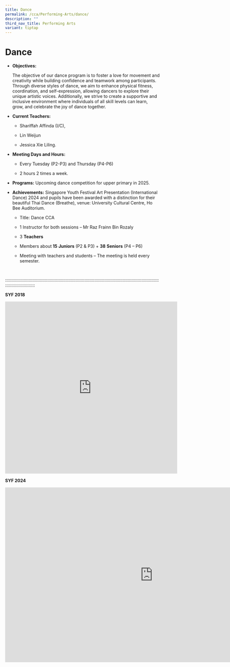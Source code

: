 ```yaml
---
title: Dance
permalink: /cca/Performing-Arts/dance/
description: ""
third_nav_title: Performing Arts
variant: tiptap
---
```

<h1>Dance</h1>
<ul data-tight="true" class="tight">
<li>
<p><strong>Objectives:</strong>
</p>
<p>The objective of our dance program is to foster a love for movement and
creativity while building confidence and teamwork among participants. Through
diverse styles of dance, we aim to enhance physical fitness, coordination,
and self-expression, allowing dancers to explore their unique artistic
voices. Additionally, we strive to create a supportive and inclusive environment
where individuals of all skill levels can learn, grow, and celebrate the
joy of dance together.</p>
</li>
<li>
<p><strong>Current Teachers:</strong>
</p>
<ul data-tight="true" class="tight">
<li>
<p>Shariffah Affinda (I/C),</p>
</li>
<li>
<p>Lin Weijun</p>
</li>
<li>
<p>Jessica Xie Liling.</p>
</li>
</ul>
</li>
<li>
<p><strong>Meeting Days and Hours:</strong>
</p>
<ul data-tight="true" class="tight">
<li>
<p>Every Tuesday (P2-P3) and Thursday (P4-P6)</p>
</li>
<li>
<p>2 hours 2 times a week.</p>
</li>
</ul>
</li>
</ul>
<ul data-tight="true" class="tight">
<li>
<p><strong>Programs:</strong> Upcoming dance competition for upper primary
in 2025.</p>
</li>
<li>
<p><strong>Achievements:</strong> Singapore Youth Festival Art Presentation
(International Dance) 2024 and pupils have been awarded with a distinction
for their beautiful Thai Dance (Breathe), venue: University Cultural Centre,
Ho Bee Auditorium.</p>
<ul data-tight="true" class="tight">
<li>
<p>Title: Dance CCA</p>
</li>
<li>
<p>1 Instructor for both sessions – Mr Raz Frainn Bin Rozaly</p>
</li>
<li>
<p>3 <strong>Teachers</strong>
</p>
</li>
<li>
<p>Members about<strong> 15</strong>  <strong>Juniors</strong> (P2 &amp; P3)
+ <strong>38</strong>  <strong>Seniors</strong> (P4 – P6)</p>
</li>
<li>
<p>Meeting with teachers and students – The meeting is held every semester.</p>
</li>
</ul>
</li>
</ul>
<p>&nbsp;</p>
<p>::::::::::::::::::::::::::::::::::::::::::::::::::::::::::::::::::::::::::::::::::::::::::::::::::::::::::::::::::::::::::::::::::::::::::::::::::::</p>
<p></p>
<p><strong>SYF 2018</strong>
</p>
<div class="iframe-wrapper">
<iframe height="560" width="560" allowfullscreen="true" frameborder="0" src="https://docs.google.com/presentation/d/e/2PACX-1vTC844lRVqVmu_yCgMOGG0fI6__ikU0_yViBOGTyf-9ionxViqcDEhJuTUIL7M9q8KzVxTp4PyGOv8z/embed?start=true&amp;loop=true&amp;delayms=3000"></iframe>
</div>
<p><strong>SYF 2024</strong>
</p>
<div class="iframe-wrapper">
<iframe height="569" width="960" allowfullscreen="true" frameborder="0" src="https://docs.google.com/presentation/d/e/2PACX-1vSR5SyrWhT2cZHbQuNMxb5U4-fk9owaTpVNxAz9e7xQzEKGRAPHXkXJIHBFV8CPlkP6pCVosIw0ze0j/embed?start=true&amp;loop=true&amp;delayms=5000"></iframe>
</div>
<p></p>